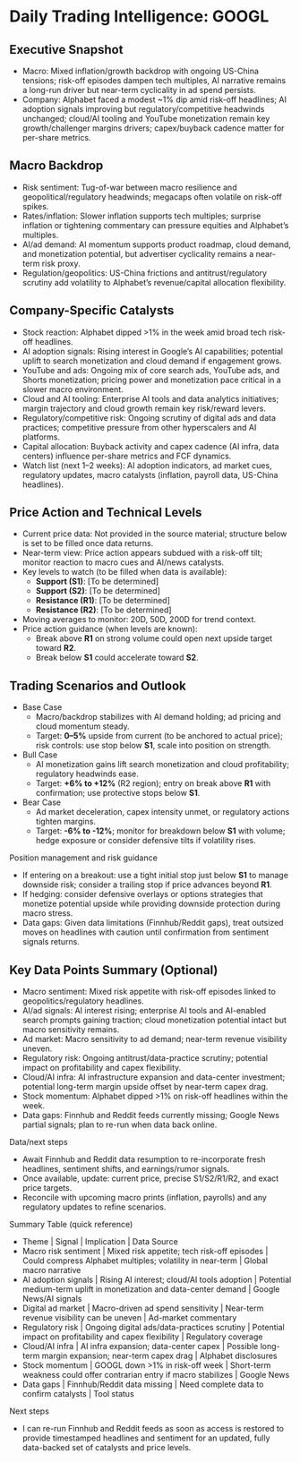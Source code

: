 # Daily Trading Intelligence: GOOGL

## Executive Snapshot
- Macro: Mixed inflation/growth backdrop with ongoing US-China tensions; risk-off episodes dampen tech multiples, AI narrative remains a long-run driver but near-term cyclicality in ad spend persists.
- Company: Alphabet faced a modest ~1% dip amid risk-off headlines; AI adoption signals improving but regulatory/competitive headwinds unchanged; cloud/AI tooling and YouTube monetization remain key growth/challenger margins drivers; capex/buyback cadence matter for per-share metrics.

## Macro Backdrop
- Risk sentiment: Tug-of-war between macro resilience and geopolitical/regulatory headwinds; megacaps often volatile on risk-off spikes.
- Rates/inflation: Slower inflation supports tech multiples; surprise inflation or tightening commentary can pressure equities and Alphabet’s multiples.
- AI/ad demand: AI momentum supports product roadmap, cloud demand, and monetization potential, but advertiser cyclicality remains a near-term risk proxy.
- Regulation/geopolitics: US-China frictions and antitrust/regulatory scrutiny add volatility to Alphabet’s revenue/capital allocation flexibility.

## Company-Specific Catalysts
- Stock reaction: Alphabet dipped >1% in the week amid broad tech risk-off headlines.
- AI adoption signals: Rising interest in Google’s AI capabilities; potential uplift to search monetization and cloud demand if engagement grows.
- YouTube and ads: Ongoing mix of core search ads, YouTube ads, and Shorts monetization; pricing power and monetization pace critical in a slower macro environment.
- Cloud and AI tooling: Enterprise AI tools and data analytics initiatives; margin trajectory and cloud growth remain key risk/reward levers.
- Regulatory/competitive risk: Ongoing scrutiny of digital ads and data practices; competitive pressure from other hyperscalers and AI platforms.
- Capital allocation: Buyback activity and capex cadence (AI infra, data centers) influence per-share metrics and FCF dynamics.
- Watch list (next 1–2 weeks): AI adoption indicators, ad market cues, regulatory updates, macro catalysts (inflation, payroll data, US-China headlines).

## Price Action and Technical Levels
- Current price data: Not provided in the source material; structure below is set to be filled once data returns.
- Near-term view: Price action appears subdued with a risk-off tilt; monitor reaction to macro cues and AI/news catalysts.
- Key levels to watch (to be filled when data is available):
  - **Support (S1)**: [To be determined]
  - **Support (S2)**: [To be determined]
  - **Resistance (R1)**: [To be determined]
  - **Resistance (R2)**: [To be determined]
- Moving averages to monitor: 20D, 50D, 200D for trend context.
- Price action guidance (when levels are known):
  - Break above **R1** on strong volume could open next upside target toward **R2**.
  - Break below **S1** could accelerate toward **S2**.

## Trading Scenarios and Outlook
- Base Case
  - Macro/backdrop stabilizes with AI demand holding; ad pricing and cloud momentum steady.
  - Target: **0–5%** upside from current (to be anchored to actual price); risk controls: use stop below **S1**, scale into position on strength.
- Bull Case
  - AI monetization gains lift search monetization and cloud profitability; regulatory headwinds ease.
  - Target: **+6% to +12%** (R2 region); entry on break above **R1** with confirmation; use protective stops below **S1**.
- Bear Case
  - Ad market deceleration, capex intensity unmet, or regulatory actions tighten margins.
  - Target: **-6% to -12%**; monitor for breakdown below **S1** with volume; hedge exposure or consider defensive tilts if volatility rises.

Position management and risk guidance
- If entering on a breakout: use a tight initial stop just below **S1** to manage downside risk; consider a trailing stop if price advances beyond **R1**.
- If hedging: consider defensive overlays or options strategies that monetize potential upside while providing downside protection during macro stress.
- Data gaps: Given data limitations (Finnhub/Reddit gaps), treat outsized moves on headlines with caution until confirmation from sentiment signals returns.

## Key Data Points Summary (Optional)
- Macro sentiment: Mixed risk appetite with risk-off episodes linked to geopolitics/regulatory headlines.
- AI/ad signals: AI interest rising; enterprise AI tools and AI-enabled search prompts gaining traction; cloud monetization potential intact but macro sensitivity remains.
- Ad market: Macro sensitivity to ad demand; near-term revenue visibility uneven.
- Regulatory risk: Ongoing antitrust/data-practice scrutiny; potential impact on profitability and capex flexibility.
- Cloud/AI infra: AI infrastructure expansion and data-center investment; potential long-term margin upside offset by near-term capex drag.
- Stock momentum: Alphabet dipped >1% on risk-off headlines within the week.
- Data gaps: Finnhub and Reddit feeds currently missing; Google News partial signals; plan to re-run when data back online.

Data/next steps
- Await Finnhub and Reddit data resumption to re-incorporate fresh headlines, sentiment shifts, and earnings/rumor signals.
- Once available, update: current price, precise S1/S2/R1/R2, and exact price targets.
- Reconcile with upcoming macro prints (inflation, payrolls) and any regulatory updates to refine scenarios.

Summary Table (quick reference)
- Theme | Signal | Implication | Data Source
- Macro risk sentiment | Mixed risk appetite; tech risk-off episodes | Could compress Alphabet multiples; volatility in near-term | Global macro narrative
- AI adoption signals | Rising AI interest; cloud/AI tools adoption | Potential medium-term uplift in monetization and data-center demand | Google News/AI signals
- Digital ad market | Macro-driven ad spend sensitivity | Near-term revenue visibility can be uneven | Ad-market commentary
- Regulatory risk | Ongoing digital ads/data-practices scrutiny | Potential impact on profitability and capex flexibility | Regulatory coverage
- Cloud/AI infra | AI infra expansion; data-center capex | Possible long-term margin expansion; near-term capex drag | Alphabet disclosures
- Stock momentum | GOOGL down >1% in risk-off week | Short-term weakness could offer contrarian entry if macro stabilizes | Google News
- Data gaps | Finnhub/Reddit data missing | Need complete data to confirm catalysts | Tool status

Next steps
- I can re-run Finnhub and Reddit feeds as soon as access is restored to provide timestamped headlines and sentiment for an updated, fully data-backed set of catalysts and price levels.
